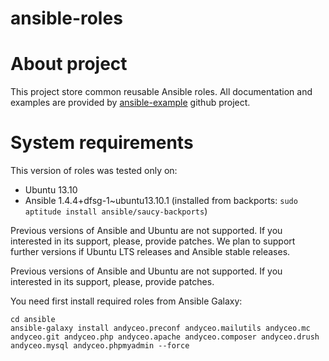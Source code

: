 ansible-roles
=============

# About project #

This project store common reusable Ansible roles. All documentation and examples are provided by [ansible-example](https://github.com/andyceo/ansible-example) github project.

# System requirements #

This version of roles was tested only on:

  - Ubuntu 13.10
  - Ansible 1.4.4+dfsg-1~ubuntu13.10.1 (installed from backports: `sudo aptitude install ansible/saucy-backports`)

Previous versions of Ansible and Ubuntu are not supported. If you interested in its support, please, provide patches. We plan to support further versions if Ubuntu LTS releases and Ansible stable releases.

Previous versions of Ansible and Ubuntu are not supported. If you interested in its support, please, provide patches.

You need first install required roles from Ansible Galaxy:

    cd ansible
    ansible-galaxy install andyceo.preconf andyceo.mailutils andyceo.mc andyceo.git andyceo.php andyceo.apache andyceo.composer andyceo.drush andyceo.mysql andyceo.phpmyadmin --force
